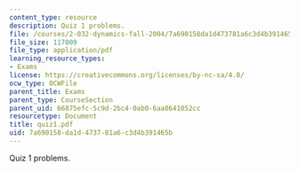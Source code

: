 ```yaml
---
content_type: resource
description: Quiz 1 problems.
file: /courses/2-032-dynamics-fall-2004/7a690158da1d473781a6c3d4b391465b_quiz1.pdf
file_size: 117009
file_type: application/pdf
learning_resource_types:
- Exams
license: https://creativecommons.org/licenses/by-nc-sa/4.0/
ocw_type: OCWFile
parent_title: Exams
parent_type: CourseSection
parent_uid: 66875efc-5c9d-2bc4-0ab0-6aa8641052cc
resourcetype: Document
title: quiz1.pdf
uid: 7a690158-da1d-4737-81a6-c3d4b391465b
---
```

Quiz 1 problems.